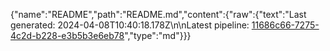 {"name":"README","path":"README.md","content":{"raw":{"text":"Last generated: 2024-04-08T10:40:18.178Z\n\nLatest pipeline: [11686c66-7275-4c2d-b228-e3b5b3e6eb78](/pipeline/11686c66-7275-4c2d-b228-e3b5b3e6eb78)","type":"md"}}}